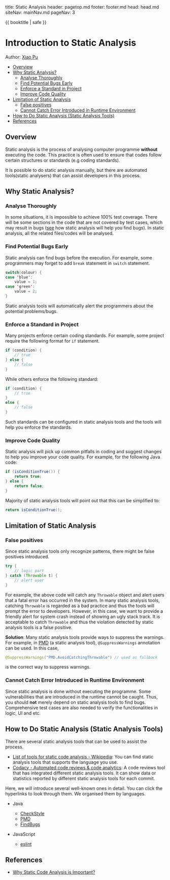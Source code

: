 <frontmatter>
  title: Static Analysis
  header: pagetop.md
  footer: footer.md
  head: head.md
  siteNav: mainNav.md
  pageNav: 3
</frontmatter>

<div class="website-content">

{{ booktitle | safe }}

# Introduction to Static Analysis

Author: [Xiao Pu](https://nus-oss.github.io/cs3281-website/students/AY1617S2/xiaoPu/xiaoPu-Resume.html)

<box id="article-toc">

* [Overview‎](#overview)
* [Why Static Analysis?‎](#why-static-analysis)
	* [Analyse Thoroughly‎](#analyse-thoroughly)
	* [Find Potential Bugs Early‎](#find-potential-bugs-early)
	* [Enforce a Standard in Project‎](#enforce-a-standard-in-project)
	* [Improve Code Quality‎](#improve-code-quality)
* [Limitation of Static Analysis‎](#limitation-of-static-analysis)
	* [False positives‎](#false-positives)
	* [Cannot Catch Error Introduced in Runtime Environment‎](#cannot-catch-error-introduced-in-runtime-environment)
* [How to Do Static Analysis (Static Analysis Tools)‎](#how-to-do-static-analysis-static-analysis-tools)
* [References‎](#references)
</box>

## Overview

Static analysis is the process of analysing computer programme **without** executing the code. This practice is often used to ensure that codes follow certain structures or standards (e.g coding standards).

It is possible to do static analysis manually, but there are automated tools(static analysers) that can assist developers in this process. 

## Why Static Analysis?

### Analyse Thoroughly
In some situations, it is impossible to achieve 100% test coverage. There will be some sections in the code that are not covered by test cases, which may result in bugs ([see](#find-potential-bugs-early) how static analysis will help you find bugs). In static analysis, all the related files/codes will be analysed.

### Find Potential Bugs Early
Static analysis can find bugs before the execution. For example, some programmers may forget to add `break` statement in `switch` statement.

``` java
switch(colour) {
case 'blue':
	value = 1;
case 'green':
	value = 2;
}
```
Static analysis tools will automatically alert the programmers about the potential problems/bugs.

### Enforce a Standard in Project
Many projects enforce certain coding standards. For example, some project require the following format for `if` statement.

``` java
if (condition) {
	// true
} else {
	// false
}
``` 

While others enforce the following standard:

``` java
if (condition) {
	// true
}
else {
	// false
}
```
Such standards can be configured in static analysis tools and the tools will help you enforce the standards.

### Improve Code Quality
Static analysis will pick up common pitfalls in coding and suggest changes to help you improve your code quality. For example, for the following Java code:

``` java
if (isConditionTrue()) {
	return true;
} else {
	return false;
}
```
Majority of static analysis tools will point out that this can be simplified to:

``` java
return isConditionTrue();
```

## Limitation of Static Analysis

### False positives
Since static analysis tools only recognize patterns, there might be false positives introduced.

``` java
try {
	// logic part
} catch (Throwable t) {
	// alert user
}
```
For example, the above code will catch any `Throwable` object and alert users that a fatal error has occurred in the system. In many static analysis tools, catching `Throwable` is regarded as a bad practice and thus the tools will prompt the error to developers. However, in this case, we want to provide a friendly alert for system crash instead of showing an ugly stack track. It is acceptable to catch `Throwable` and thus the violation detected by static analysis tools is a false positive.

**Solution**: Many static analysis tools provide ways to suppress the warnings. For example, in [PMD](PMD.html) (a static analysis tool), `@SuppressWarnings` annotation can be used. In this case,

``` java 
@SuppressWarnings("PMD.AvoidCatchingThrowable") // used as fallback
```
is the correct way to suppress warnings.

### Cannot Catch Error Introduced in Runtime Environment
Since static analysis is done without executing the programme. Some vulnerabilities that are introduced in the runtime cannot be caught. Thus, you should **not** merely depend on static analysis tools to find bugs. Comprehensive test cases are also needed to verify the functionalities in logic, UI and etc.

## How to Do Static Analysis (Static Analysis Tools)
There are several static analysis tools that can be used to assist the process.

- [List of tools for static code analysis - Wikipedia](https://en.wikipedia.org/wiki/List_of_tools_for_static_code_analysis): You can find static analysis tools that supports the language you use.
- [Codacy - Automated code reviews & code analytics](https://www.codacy.com/): A code reviews tool that has integrated different static analysis tools. It can show data or statistics reported by different static analysis tools for each commit.

Here, we will introduce several well-known ones in detail. You can click the hyperlinks to look through them. We organised them by languages.

- Java
	- [CheckStyle](checkStyle.html)
	- [PMD](PMD.html)
	- [FindBugs](FindBugs.html)

- JavaScript
	- [eslint](ESLint.html)

## References

- [Why Static Code Analysis is Important?](http://javarevisited.blogspot.sg/2014/02/why-static-code-analysis-is-important.html)

</div>

